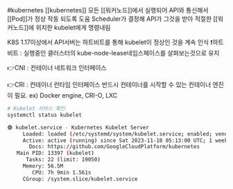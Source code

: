 #kubernetes 
[[kubernetes]]
모든 [[워커노드]]에서 실행되어 API와 통신해서 [[Pod]]가 정상 작동 되도록 도움
Scheduler가 결정해 API가 그것을 받아 적절한 [[워커노드]]에 위치한 kubelet에게 명령내림

K8S 1.17이상에서 API서버는 하트비트를 통해 kubelet이 정상인 것을 계속 인식
❗하트비트 : 실행중인 클러스터의 kube-node-lease네임스페이스를 살펴보는것으로 유지


👉CNI : 컨테이너 네트워크 인터페이스

👉CRI : 컨테이너 런타임 인터페이스
			반드시 컨테이너를 시작할 수 있는 컨테이너 엔진이 필요. 
			ex) Docker engine, CRI-O, LXC
			
```bash
# Kubelet 서비스 확인
systemctl status kubelet

🟢 kubelet.service - Kubernetes Kubelet Server
     Loaded: loaded (/etc/systemd/system/kubelet.service; enabled; vendor preset: enabled)
     Active: active (running) since Sat 2023-11-18 05:13:00 UTC; 1 week 6 days ago
       Docs: https://github.com/GoogleCloudPlatform/kubernetes
   Main PID: 13397 (kubelet)
      Tasks: 22 (limit: 19050)
     Memory: 56.5M
        CPU: 7h 9min 1.561s
     CGroup: /system.slice/kubelet.service
     
```

